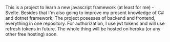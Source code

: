 This is a project to learn a new javascript framework (at least for me) - Svelte. Besides that I'm also going to improve my present knowledge of C# and dotnet framework.
The project posesses of backend and frontend, everything in one repository. For authorization, I use jwt tokens and will use refresh tokens in future.
The whole thing will be hosted on heroku (or any other free hosting) soon.
